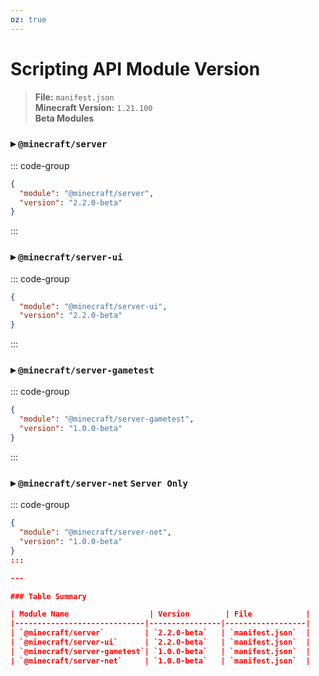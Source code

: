 ```yaml
---
oz: true
---
```


# Scripting API Module Version

> **File:** `manifest.json`  
> **Minecraft Version:** `1.21.100`  
> **Beta Modules**

### ▸ `@minecraft/server`
::: code-group
```json [manifest.json]
{
  "module": "@minecraft/server",
  "version": "2.2.0-beta"
}
```
:::

### ▸ `@minecraft/server-ui`
::: code-group
```json [mainfest.json]
{
  "module": "@minecraft/server-ui",
  "version": "2.2.0-beta"
}
```
:::

### ▸ `@minecraft/server-gametest`
::: code-group
```json [mainfest.json]
{
  "module": "@minecraft/server-gametest",
  "version": "1.0.0-beta"
}
```
:::

### ▸ `@minecraft/server-net` `Server Only`

::: code-group
```json [manifest.json]
{
  "module": "@minecraft/server-net",
  "version": "1.0.0-beta"
}
:::

---

### Table Summary

| Module Name                  | Version        | File            |
|-----------------------------|----------------|------------------|
| `@minecraft/server`         | `2.2.0-beta`   | `manifest.json`  |
| `@minecraft/server-ui`      | `2.2.0-beta`   | `manifest.json`  |
| `@minecraft/server-gametest`| `1.0.0-beta`   | `manifest.json`  |
| `@minecraft/server-net`     | `1.0.0-beta`   | `manifest.json`  |
